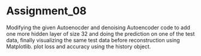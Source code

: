 # Assignment_08

Modifying the given Autoenocder and denoising Autoencoder code to add one more hidden layer of size 32 and doing the prediction on one of the test data, finally visualizing the same test data before reconstruction using Matplotlib. plot loss and accuracy using the history object.

